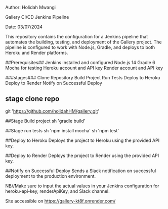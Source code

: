Author: Holidah Mwangi

Gallery CI/CD Jenkins Pipeline

Date: 03/07/2024


This repository contains the configuration for a Jenkins pipeline that automates the building, testing, and deployment of the Gallery project.
The pipeline is configured to work with Node.js, Gradle, and deploys to both Heroku and Render platforms.


##Prerequisites##
Jenkins installed and configured
Node.js 14
Gradle 6
Mocha for testing
Heroku account and API key
Render account and API key

###stages###
Clone Repository
Build Project
Run Tests
Deploy to Heroku
Deploy to Render
Notify on Successful Deploy

## stage clone repo
git 'https://github.com/holidahHM/gallery.git'

##Stage Build project 
  sh 'gradle build'

##Stage run tests
sh 'npm install mocha'
    sh 'npm test'

  ##Deploy to Heroku
  Deploys the project to Heroku using the provided API key.

  ##Deploy to Render
Deploys the project to Render using the provided API key.

##Notify on Successful Deploy
Sends a Slack notification on successful deployment to the production environment.

NB//Make sure to input  the  actual values in your Jenkins configuration  for heroku-api-key, renderApiKey, and Slack channel.

Site accessible on [https://gallery-kt8f.onrender.com/ ](https://gallery-kt8f.onrender.com/)





